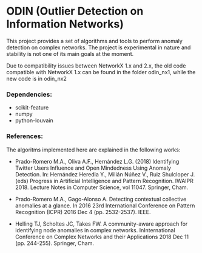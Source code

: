 # ODIN (Outlier Detection on Information Networks)

This project provides a set of algorithms and tools to perform anomaly
detection on complex networks. The project is experimental in nature and
stability is not one of its main goals at the moment.

Due to compatibility issues between NetworkX 1.x and 2.x, the old code
compatible with NetworkX 1.x can be found in the folder odin_nx1, while
the new code is in odin_nx2

### Dependencies:

* scikit-feature
* numpy
* python-louvain

### References:

The algoritms implemented here are explained in the following works:

* Prado-Romero M.A., Oliva A.F., Hernández L.G. (2018)
 Identifying Twitter Users Influence and Open Mindedness
  Using Anomaly Detection. In: Hernández Heredia Y., Milián Núñez V.,
   Ruiz Shulcloper J. (eds) Progress in Artificial Intelligence and
    Pattern Recognition. IWAIPR 2018. Lecture Notes in Computer Science,
     vol 11047. Springer, Cham.
     
* Prado-Romero M.A., Gago-Alonso A. Detecting contextual collective
 anomalies at a glance. In 2016 23rd International Conference on Pattern
  Recognition (ICPR) 2016 Dec 4 (pp. 2532-2537). IEEE.
  
* Helling TJ, Scholtes JC, Takes FW. A community-aware approach for
 identifying node anomalies in complex networks. InInternational
  Conference on Complex Networks and their Applications 2018 Dec 11
   (pp. 244-255). Springer, Cham.
